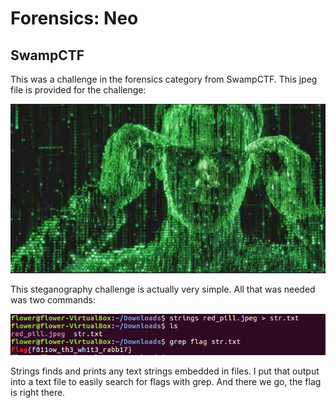 # Forensics: Neo
## SwampCTF

This was a challenge in the forensics category from SwampCTF. This jpeg file is provided for the challenge:
<p align="center">
  <img src=red_pill.jpeg>
</p>

This steganography challenge is actually very simple. All that was needed was two commands:
<p align="center">
  <img src=commands.PNG>
</p>

Strings finds and prints any text strings embedded in files. I put that output into a text file to easily search for flags with grep.
And there we go, the flag is right there.

